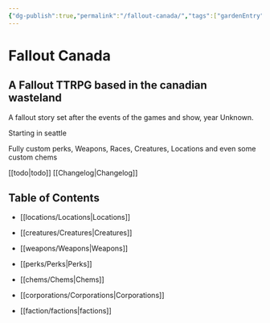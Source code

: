 ```yaml
---
{"dg-publish":true,"permalink":"/fallout-canada/","tags":["gardenEntry"]}
---
```



# Fallout Canada

## A Fallout TTRPG based in the canadian wasteland
  

A fallout story set after the events of the games and show, year Unknown.

  

Starting in seattle

  

Fully custom perks, Weapons, Races, Creatures, Locations and even some custom chems



[[todo\|todo]]
[[Changelog\|Changelog]]

## Table of Contents

- [[locations/Locations\|Locations]]

- [[creatures/Creatures\|Creatures]]

- [[weapons/Weapons\|Weapons]]

- [[perks/Perks\|Perks]]

- [[chems/Chems\|Chems]]

- [[corporations/Corporations\|Corporations]]

- [[faction/factions\|factions]]

